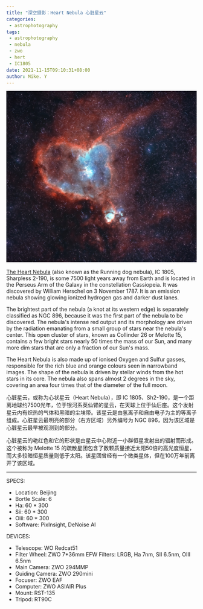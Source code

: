 ```yaml
---
title: "深空摄影：Heart Nebula 心脏星云"
categories:
 - astrophotography
tags:
 - astrophotography
 - nebula
 - zwo
 - hert
 - IC1805
date: 2021-11-15T09:10:31+08:00
author: Mike. Y
---
```


![IC1805](../../../static/images/IC1805.jpg)




[The Heart Nebula](https://en.wikipedia.org/wiki/Heart_Nebula) (also known as the Running dog nebula), IC 1805, Sharpless 2-190, is some 7500 light years away from Earth and is located in the Perseus Arm of the Galaxy in the constellation Cassiopeia. It was discovered by William Herschel on 3 November 1787. It is an emission nebula showing glowing ionized hydrogen gas and darker dust lanes.

The brightest part of the nebula (a knot at its western edge) is separately classified as NGC 896, because it was the first part of the nebula to be discovered. The nebula's intense red output and its morphology are driven by the radiation emanating from a small group of stars near the nebula's center. This open cluster of stars, known as Collinder 26 or Melotte 15, contains a few bright stars nearly 50 times the mass of our Sun, and many more dim stars that are only a fraction of our Sun's mass.

The Heart Nebula is also made up of ionised Oxygen and Sulfur gasses, responsible for the rich blue and orange colours seen in narrowband images. The shape of the nebula is driven by stellar winds from the hot stars in its core. The nebula also spans almost 2 degrees in the sky, covering an area four times that of the diameter of the full moon.



心脏星云，或称为心状星云（Heart Nebula），即 IC 1805、Sh2-190，是一个距离地球约7500光年，位于银河系英仙臂的星云，在天球上位于仙后座。这个发射星云内有炽热的气体和黑暗的尘埃带。该星云是由氢离子和自由电子为主的等离子组成。心脏星云最明亮的部分（右方区域）另外编号为 NGC 896，因为该区域是心脏星云最早被观测到的部分。

心脏星云的艳红色和它的形状是由星云中心附近一小群恒星发射出的辐射而形成。这个被称为 Melotte 15 的疏散星团包含了数颗质量接近太阳50倍的高光度恒星，而大多较暗恒星质量则低于太阳。该星团曾经有一个微类星体，但在100万年前离开了该区域。

---

SPECS:
- Location: Beijing
- Bortle Scale: 6
- Ha: 60 * 300
- Sii: 60 * 300
- Oiii: 60 * 300
- Software: PixInsight, DeNoise AI


DEVICES:
- Telescope: WO Redcat51
- Filter Wheel: ZWO 7*36mm EFW Filters: LRGB, Ha 7nm, SII 6.5nm, OIII 6.5nm
- Main Camera: ZWO 294MMP
- Guiding Camera: ZWO 290mini
- Focuser: ZWO EAF
- Computer: ZWO ASIAIR Plus
- Mount: RST-135
- Tripod: RT90C